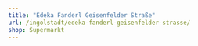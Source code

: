 ```yaml
---
title: "Edeka Fanderl Geisenfelder Straße"
url: /ingolstadt/edeka-fanderl-geisenfelder-strasse/
shop: Supermarkt
---
```

